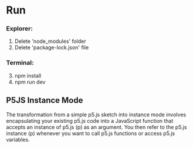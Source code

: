 # Run
### Explorer:
1. Delete 'node_modules' folder
2. Delete 'package-lock.json' file
### Terminal:
3. npm install
4. npm run dev



## P5JS Instance Mode
The transformation from a simple p5.js sketch into instance mode involves encapsulating your existing p5.js code into a JavaScript function that accepts an instance of p5.js (p) as an argument. You then refer to the p5.js instance (p) whenever you want to call p5.js functions or access p5.js variables.
 

